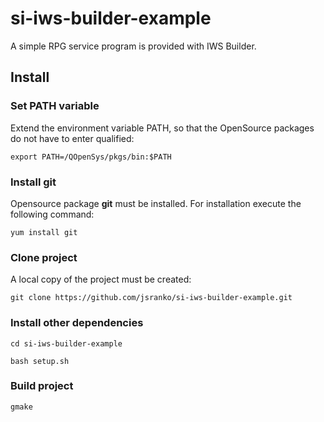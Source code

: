 # si-iws-builder-example
A simple RPG service program is provided with IWS Builder.

## Install

### Set PATH variable

Extend the environment variable PATH, so that the OpenSource packages do not have to enter qualified:

```
export PATH=/QOpenSys/pkgs/bin:$PATH
```

### Install git

Opensource package **git** must be installed. For installation execute the following command:
```
yum install git
```

### Clone project
A local copy of the project must be created:
```
git clone https://github.com/jsranko/si-iws-builder-example.git
```

### Install other dependencies

```
cd si-iws-builder-example
```

```
bash setup.sh
```

### Build project

```
gmake
```
